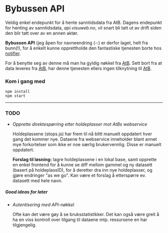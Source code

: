 Bybussen API
============

Veldig enkel endepunkt for å hente sanntidsdata fra AtB. Dagens endepunkt for henting av sanntidsdata, _api.visuweb.no_, vil snart bli tatt ut av drift siden den blir tatt over av en annen aktør.

**Bybussen API** (jeg åpen for navneendring (-:) er derfor laget, helt fra bunn(!), for å enkelt kunne opprettholde den fantastiske tjenesten borte hos  [notifier](httå://github.com/appKom/notifier).

For å benytte seg av denne må man ha gyldig nøkkel fra [AtB](http://atb.no/). Sett bort fra at data leveres fra [AtB](http://atb.no/), har denne tjenesten ellers ingen tilknytning til [AtB](http://atb.no/).

### Kom i gang med

```
npm install
npm start
```

***

### TODO

* _Opprette direktespørring etter holdeplasser mot AtBs webservice_

  Holdeplassene (stops.js) har frem til nå blitt manuelt oppdatert hver gang det kommer nye. Dataene fra webservice inneholder blant annet mye forkortelser som ikke er noe særlig brukervennlig. Disse er manuelt oppdatert.

  **Forslag til løsning:** lagre holdeplassene i en lokal base, samt opprette en enkel frontend for å kunne se diff mellom gammel og ny datasett (basert på holdeplassID), for å deretter dra inn nye holdeplasser, og gjøre endringer "as we go". Kan være et forslag å etterspørre ev. datasett med hele navn.

##### Good ideas for later

* _Autentisering med API-nøkkel_

  Ofte kan det være gøy å se bruksstatistikker. Det kan også være greit å ha en viss kontroll over tilgang til dataene mtp. ressursene en har tilgjengelig.
